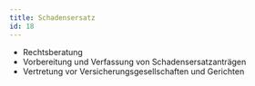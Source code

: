 ```yaml
---
title: Schadensersatz
id: 18
---
```


* Rechtsberatung
* Vorbereitung und Verfassung von Schadensersatzanträgen
* Vertretung vor Versicherungsgesellschaften und Gerichten